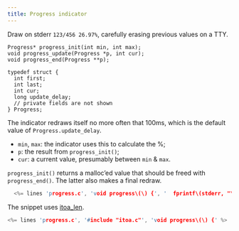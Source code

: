 ```yaml
---
title: Progress indicator
---
```


Draw on stderr `123/456 26.97%`, carefully erasing previous values on
a TTY.

~~~
Progress* progress_init(int min, int max);
void progress_update(Progress *p, int cur);
void progress_end(Progress **p);

typedef struct {
  int first;
  int last;
  int cur;
  long update_delay;
  // private fields are not shown
} Progress;
~~~

The indicator redraws itself no more often that 100ms, which is the
default value of `Progress.update_delay`.

* `min`, `max`: the indicator uses this to calculate the %;
* `p`: the result from `progress_init()`;
* `cur`: a current value, presumably between `min` & `max`.

`progress_init()` returns a malloc’ed value that should be freed with
`progress_end()`. The latter also makes a final redraw.

```c
  <%= lines 'progress.c', 'void progress\(\) {', '  fprintf\(stderr, "\\\n"\);' %>
```

The snippet uses [itoa_len](#itoa).

```c
<%= lines 'progress.c', '#include "itoa.c"', 'void progress\(\) {' %>
```
